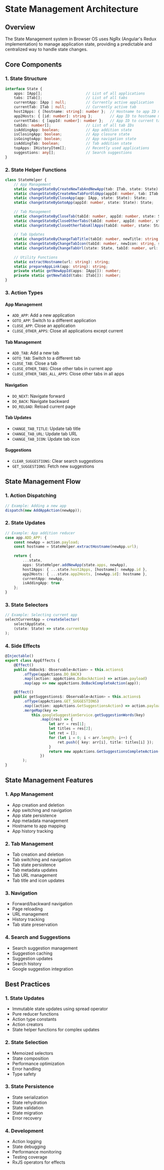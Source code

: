 # State Management Architecture

## Overview
The State Management system in Browser OS uses NgRx (Angular's Redux implementation) to manage application state, providing a predictable and centralized way to handle state changes.

## Core Components

### 1. State Structure
```typescript
interface State {
    apps: IApp[];                    // List of all applications
    tabs: ITab[];                    // List of all tabs
    currentApp: IApp | null;         // Currently active application
    currentTab: ITab | null;         // Currently active tab
    host2Apps: { [hostname: string]: number };  // Hostname to app ID mapping
    app2Hosts: { [id: number]: string };        // App ID to hostname mapping
    currentTabs: { [appId: number]: number };   // App ID to current tab ID mapping
    tabIds: number[];                // List of all tab IDs
    isAddingApp: boolean;            // App addition state
    isClosingApp: boolean;           // App closure state
    isGoingtoApp: boolean;           // App navigation state
    isAddingTab: boolean;            // Tab addition state
    topApps: IHistoryItem[];         // Recently used applications
    suggestions: any[];              // Search suggestions
}
```

### 2. State Helper Functions
```typescript
class StateHelper {
    // App Management
    static changeStateByCreateNewTabAndNewApp(tab: ITab, state: State): State;
    static changeStateByCreateNewTabForOldApp(appId: number, tab: ITab, state: State): State;
    static changeStateByCloseApp(app: IApp, state: State): State;
    static changeStateByGotoApp(appId: number, state: State): State;
    
    // Tab Management
    static changeStateByCloseTab(tabId: number, appId: number, state: State): State;
    static changeStateByCloseOtherTabs(tabId: number, appId: number, state: State): State;
    static changeStateByCloseOtherTabsAllApps(tabId: number, state: State): State;
    
    // Tab Updates
    static changeStateByChangeTabTitle(tabId: number, newTitle: string, state: State): State;
    static changeStateByChangeTabIcon(tabId: number, newIcon: string, state: State): State;
    static changeStateByChangeTabUrl(state: State, tabId: number, url: string): State;
    
    // Utility Functions
    static extractHostname(url: string): string;
    static prepareAppLink(app: string): string;
    private static getNewAppId(apps: IApp[]): number;
    private static getNewTabId(tabs: ITab[]): number;
}
```

### 3. Action Types

#### App Management
- `ADD_APP`: Add a new application
- `GOTO_APP`: Switch to a different application
- `CLOSE_APP`: Close an application
- `CLOSE_OTHER_APPS`: Close all applications except current

#### Tab Management
- `ADD_TAB`: Add a new tab
- `GOTO_TAB`: Switch to a different tab
- `CLOSE_TAB`: Close a tab
- `CLOSE_OTHER_TABS`: Close other tabs in current app
- `CLOSE_OTHER_TABS_ALL_APPS`: Close other tabs in all apps

#### Navigation
- `DO_NEXT`: Navigate forward
- `DO_BACK`: Navigate backward
- `DO_RELOAD`: Reload current page

#### Tab Updates
- `CHANGE_TAB_TITLE`: Update tab title
- `CHANGE_TAB_URL`: Update tab URL
- `CHANGE_TAB_ICON`: Update tab icon

#### Suggestions
- `CLEAR_SUGGESTIONS`: Clear search suggestions
- `GET_SUGGESTIONS`: Fetch new suggestions

## State Management Flow

### 1. Action Dispatching
```typescript
// Example: Adding a new app
dispatch(new AddAppAction(newApp));
```

### 2. State Updates
```typescript
// Example: App addition reducer
case app.ADD_APP: {
    const newApp = action.payload;
    const hostname = StateHelper.extractHostname(newApp.url);
    
    return {
        ...state,
        apps: StateHelper.addNewApp(state.apps, newApp),
        host2Apps: { ...state.host2Apps, [hostname]: newApp.id },
        app2Hosts: { ...state.app2Hosts, [newApp.id]: hostname },
        currentApp: newApp,
        isAddingApp: true
    };
}
```

### 3. State Selectors
```typescript
// Example: Selecting current app
selectCurrentApp = createSelector(
    selectAppState,
    (state: State) => state.currentApp
);
```

### 4. Side Effects
```typescript
@Injectable()
export class AppEffects {
    @Effect()
    public doBack$: Observable<Action> = this.actions$
        .ofType(appActions.DO_BACK)
        .map((action: appActions.DoBackAction) => action.payload)
        .map(app => new appActions.DoBackCompleteAction(app));

    @Effect()
    public getSuggestions$: Observable<Action> = this.actions$
        .ofType(appActions.GET_SUGGESTIONS)
        .map((action: appActions.GetSuggestionsAction) => action.payload)
        .mergeMap(key =>
            this.googleSuggestionService.getSuggestionWords(key)
                .map((res) => {
                    let arr = res[1];
                    let titles = res[2];
                    let ret = [];
                    for (let i = 0; i < arr.length; i++) {
                        ret.push({ key: arr[i], title: titles[i] });
                    }
                    return new appActions.GetSuggestionsCompleteAction(ret);
                })
        );
}
```

## State Management Features

### 1. App Management
- App creation and deletion
- App switching and navigation
- App state persistence
- App metadata management
- Hostname to app mapping
- App history tracking

### 2. Tab Management
- Tab creation and deletion
- Tab switching and navigation
- Tab state persistence
- Tab metadata updates
- Tab URL management
- Tab title and icon updates

### 3. Navigation
- Forward/backward navigation
- Page reloading
- URL management
- History tracking
- Tab state preservation

### 4. Search and Suggestions
- Search suggestion management
- Suggestion caching
- Suggestion updates
- Search history
- Google suggestion integration

## Best Practices

### 1. State Updates
- Immutable state updates using spread operator
- Pure reducer functions
- Action type constants
- Action creators
- State helper functions for complex updates

### 2. State Selection
- Memoized selectors
- State composition
- Performance optimization
- Error handling
- Type safety

### 3. State Persistence
- State serialization
- State rehydration
- State validation
- State migration
- Error recovery

### 4. Development
- Action logging
- State debugging
- Performance monitoring
- Testing coverage
- RxJS operators for effects 